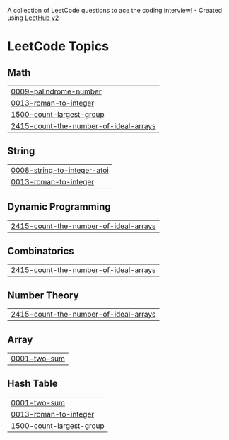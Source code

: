 A collection of LeetCode questions to ace the coding interview! - Created using [LeetHub v2](https://github.com/arunbhardwaj/LeetHub-2.0)
<!---LeetCode Topics Start-->
# LeetCode Topics
## Math
|  |
| ------- |
| [0009-palindrome-number](https://github.com/prince950408/Leetcode/tree/master/0009-palindrome-number) |
| [0013-roman-to-integer](https://github.com/prince950408/Leetcode/tree/master/0013-roman-to-integer) |
| [1500-count-largest-group](https://github.com/prince950408/Leetcode/tree/master/1500-count-largest-group) |
| [2415-count-the-number-of-ideal-arrays](https://github.com/prince950408/Leetcode/tree/master/2415-count-the-number-of-ideal-arrays) |
## String
|  |
| ------- |
| [0008-string-to-integer-atoi](https://github.com/prince950408/Leetcode/tree/master/0008-string-to-integer-atoi) |
| [0013-roman-to-integer](https://github.com/prince950408/Leetcode/tree/master/0013-roman-to-integer) |
## Dynamic Programming
|  |
| ------- |
| [2415-count-the-number-of-ideal-arrays](https://github.com/prince950408/Leetcode/tree/master/2415-count-the-number-of-ideal-arrays) |
## Combinatorics
|  |
| ------- |
| [2415-count-the-number-of-ideal-arrays](https://github.com/prince950408/Leetcode/tree/master/2415-count-the-number-of-ideal-arrays) |
## Number Theory
|  |
| ------- |
| [2415-count-the-number-of-ideal-arrays](https://github.com/prince950408/Leetcode/tree/master/2415-count-the-number-of-ideal-arrays) |
## Array
|  |
| ------- |
| [0001-two-sum](https://github.com/prince950408/Leetcode/tree/master/0001-two-sum) |
## Hash Table
|  |
| ------- |
| [0001-two-sum](https://github.com/prince950408/Leetcode/tree/master/0001-two-sum) |
| [0013-roman-to-integer](https://github.com/prince950408/Leetcode/tree/master/0013-roman-to-integer) |
| [1500-count-largest-group](https://github.com/prince950408/Leetcode/tree/master/1500-count-largest-group) |
<!---LeetCode Topics End-->